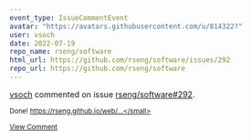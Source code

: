 ```yaml
---
event_type: IssueCommentEvent
avatar: "https://avatars.githubusercontent.com/u/814322?"
user: vsoch
date: 2022-07-19
repo_name: rseng/software
html_url: https://github.com/rseng/software/issues/292
repo_url: https://github.com/rseng/software
---
```


<a href='https://github.com/vsoch' target='_blank'>vsoch</a> commented on issue <a href='https://github.com/rseng/software/issues/292' target='_blank'>rseng/software#292</a>.

<small>Done! https://rseng.github.io/web/...</small>

<a href='https://github.com/rseng/software/issues/292' target='_blank'>View Comment</a>